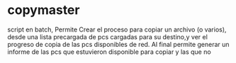 # copymaster
script en batch, 
Permite Crear el proceso para copiar un archivo (o varios),
desde una lista precargada de pcs cargadas para su destino,y ver el 
progreso de copia de las pcs disponibles de red.
Al final permite generar un informe de las pcs que estuvieron disponible
para copiar y las que no 

